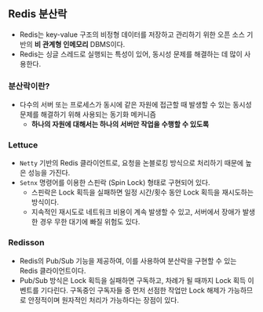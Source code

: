 ## Redis 분산락
- Redis는 key-value 구조의 비정형 데이터를 저장하고 관리하기 위한 오픈 소스 기반의 **비 관계형 인메모리** DBMS이다.
- Redis는 싱글 스레드로 실행되는 특성이 있어, 동시성 문제를 해결하는 데 많이 사용한다.

### 분산락이란?
- 다수의 서버 또는 프로세스가 동시에 같은 자원에 접근할 때 발생할 수 있는 동시성 문제를 해결하기 위해 사용되는 동기화 메커니즘
  - **하나의 자원에 대해서는 하나의 서버만 작업을 수행할 수 있도록**

### Lettuce
- `Netty` 기반의 Redis 클라이언트로, 요청을 논블로킹 방식으로 처리하기 때문에 높은 성능을 가진다.
- `Setnx` 명령어를 이용한 스핀락 (Spin Lock) 형태로 구현되어 있다.
  - 스핀락은 Lock 획득을 실패하면 일정 시간/횟수 동안 Lock 획득을 재시도하는 방식이다.
  - 지속적인 재시도로 네트워크 비용이 계속 발생할 수 있고, 서버에서 장애가 발생한 경우 무한 대기에 빠질 위험도 있다.

### Redisson
- Redis의 Pub/Sub 기능을 제공하여, 이를 사용하여 분산락을 구현할 수 있는 Redis 클라이언트이다.
- Pub/Sub 방식은 Lock 획득을 실패하면 구독하고, 차례가 될 때까지 Lock 획득 이벤트를 기다린다. 구독중인 구독자들 중 먼저 선점한 작업만 Lock 해제가 가능하므로 안정적이며 원자적인 처리가 가능하다는 장점이 있다.

